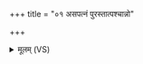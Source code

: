 +++
title = "०१ असपत्नं पुरस्तात्पश्चान्नो"

+++
<details><summary>मूलम् (VS)</summary>

अ॑सप॒त्नं पु॒रस्ता॑त्प॒श्चान्नो॒ अभ॑यं कृतम्।  
स॑वि॒ता मा॑ दक्षिण॒त उ॑त्त॒रान्मा॑ शची॒पतिः॑ ॥
</details>